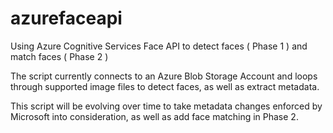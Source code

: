 # azurefaceapi
Using Azure Cognitive Services Face API to detect faces ( Phase 1 ) and match faces ( Phase 2 )

The script currently connects to an Azure Blob Storage Account and loops through supported image files to detect faces, as well as extract metadata.

This script will be evolving over time to take metadata changes enforced by Microsoft into consideration, as well as add face matching in Phase 2.
